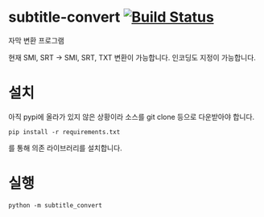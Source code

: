 # subtitle-convert [![Build Status](https://travis-ci.org/handrake/subtitle-convert.svg?branch=master)](https://travis-ci.org/handrake/subtitle-convert)
자막 변환 프로그램

현재 SMI, SRT -> SMI, SRT, TXT 변환이 가능합니다. 인코딩도 지정이 가능합니다.

# 설치

아직 pypi에 올라가 있지 않은 상황이라 소스를 git clone 등으로 다운받아야 합니다.

```
pip install -r requirements.txt
```

를 통해 의존 라이브러리를 설치합니다.

# 실행

```
python -m subtitle_convert
```
